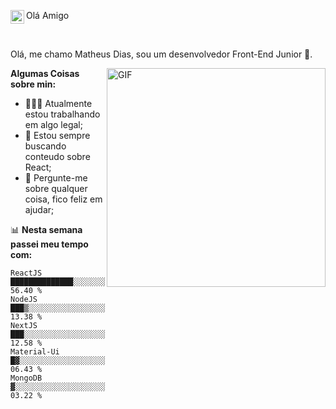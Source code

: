  Olá Amigo
</a>
</a>
<a href="https://www.linkedin.com/in/matheusdiascara/">
  <img align="left" alt="Abhishek's LinkedIN" width="22px" src="https://raw.githubusercontent.com/peterthehan/peterthehan/master/assets/linkedin.svg" />
</a>

<br />

Olá, me chamo Matheus Dias, sou um desenvolvedor Front-End Junior 🚀.

  <img align="right" alt="GIF" src="https://github.com/abhisheknaiidu/abhisheknaiidu/blob/master/code.gif?raw=true" width="350" height="350" />
  
**Algumas Coisas sobre min:**

- 👨🏽‍💻 Atualmente estou trabalhando em algo legal;
- 🌱 Estou sempre buscando conteudo sobre React; 
- 💬 Pergunte-me sobre qualquer coisa, fico feliz em ajudar;

📊 **Nesta semana passei meu tempo com:**
<!--START_SECTION:waka-->
```text
ReactJS      ██████████████░░░░░░░░░░░   56.40 % 
NodeJS       ███▒░░░░░░░░░░░░░░░░░░░░░   13.38 % 
NextJS       ███░░░░░░░░░░░░░░░░░░░░░░   12.58 % 
Material-Ui  █▓░░░░░░░░░░░░░░░░░░░░░░░   06.43 % 
MongoDB        ▓░░░░░░░░░░░░░░░░░░░░░░░░   03.22 % 
```
<!--END_SECTION:waka-->


